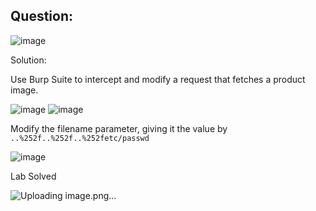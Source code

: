 ## Question:

![image](https://github.com/Nifalnasar/Portswigger-Labs/assets/141356053/c454d6a1-3a44-4cdd-a804-065d9deea28d)

Solution:

Use Burp Suite to intercept and modify a request that fetches a product image.

![image](https://github.com/Nifalnasar/Portswigger-Labs/assets/141356053/afe947a3-22f5-406a-b0ce-adb12de4de7d)
![image](https://github.com/Nifalnasar/Portswigger-Labs/assets/141356053/f8cd5be6-2f10-4d50-aadc-263330e25630)

Modify the filename parameter, giving it the value by ```..%252f..%252f..%252fetc/passwd```

![image](https://github.com/Nifalnasar/Portswigger-Labs/assets/141356053/b3048264-f58d-46ab-a987-4c1785415e2c)

Lab Solved

![Uploading image.png…]()
